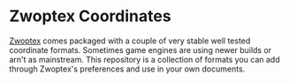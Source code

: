 # Zwoptex Coordinates

<a href="http://zwopple.com/zwoptex/">Zwoptex</a> comes packaged with a couple of very stable well tested coordinate formats. Sometimes game engines are using newer builds or arn't as mainstream. This repository is a collection of formats you can add through Zwoptex's preferences and use in your own documents.
